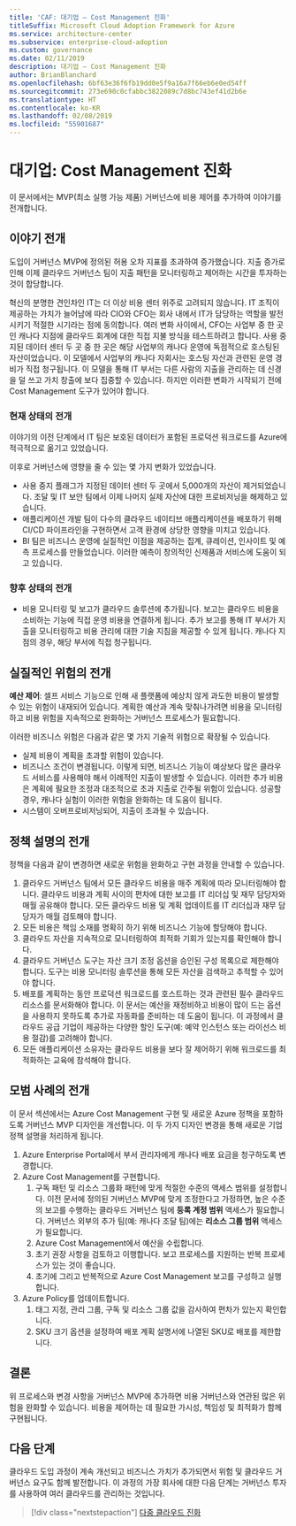 ```yaml
---
title: 'CAF: 대기업 – Cost Management 진화'
titleSuffix: Microsoft Cloud Adoption Framework for Azure
ms.service: architecture-center
ms.subservice: enterprise-cloud-adoption
ms.custom: governance
ms.date: 02/11/2019
description: 대기업 – Cost Management 진화
author: BrianBlanchard
ms.openlocfilehash: 6bf63e36f6fb19dd0e5f9a16a7f66eb6e0ed54ff
ms.sourcegitcommit: 273e690c0cfabbc3822089c7d8bc743ef41d2b6e
ms.translationtype: HT
ms.contentlocale: ko-KR
ms.lasthandoff: 02/08/2019
ms.locfileid: "55901687"
---
```

# <a name="large-enterprise-cost-management-evolution"></a>대기업: Cost Management 진화

이 문서에서는 MVP(최소 실행 가능 제품) 거버넌스에 비용 제어를 추가하여 이야기를 전개합니다.

## <a name="evolution-of-the-narrative"></a>이야기 전개

도입이 거버넌스 MVP에 정의된 허용 오차 지표를 초과하여 증가했습니다. 지출 증가로 인해 이제 클라우드 거버넌스 팀이 지출 패턴을 모니터링하고 제어하는 시간을 투자하는 것이 합당합니다.

혁신의 분명한 견인차인 IT는 더 이상 비용 센터 위주로 고려되지 않습니다. IT 조직이 제공하는 가치가 늘어남에 따라 CIO와 CFO는 회사 내에서 IT가 담당하는 역할을 발전시키기 적절한 시기라는 점에 동의합니다. 여러 변화 사이에서, CFO는 사업부 중 한 곳인 캐나다 지점에 클라우드 회계에 대한 직접 지불 방식을 테스트하려고 합니다. 사용 중지된 데이터 센터 두 곳 중 한 곳은 해당 사업부의 캐나다 운영에 독점적으로 호스팅된 자산이었습니다. 이 모델에서 사업부의 캐나다 자회사는 호스팅 자산과 관련된 운영 경비가 직접 청구됩니다. 이 모델을 통해 IT 부서는 다른 사람의 지출을 관리하는 데 신경을 덜 쓰고 가치 창출에 보다 집중할 수 있습니다. 하지만 이러한 변화가 시작되기 전에 Cost Management 도구가 있어야 합니다.

### <a name="evolution-of-current-state"></a>현재 상태의 전개

이야기의 이전 단계에서 IT 팀은 보호된 데이터가 포함된 프로덕션 워크로드를 Azure에 적극적으로 옮기고 있었습니다.

이후로 거버넌스에 영향을 줄 수 있는 몇 가지 변화가 있었습니다.

- 사용 중지 플래그가 지정된 데이터 센터 두 곳에서 5,000개의 자산이 제거되었습니다. 조달 및 IT 보안 팀에서 이제 나머지 실제 자산에 대한 프로비저닝을 해제하고 있습니다.
- 애플리케이션 개발 팀이 다수의 클라우드 네이티브 애플리케이션을 배포하기 위해 CI/CD 파이프라인을 구현하면서 고객 환경에 상당한 영향을 미치고 있습니다.
- BI 팀은 비즈니스 운영에 실질적인 이점을 제공하는 집계, 큐레이션, 인사이트 및 예측 프로세스를 만들었습니다. 이러한 예측이 창의적인 신제품과 서비스에 도움이 되고 있습니다.

### <a name="evolution-of-future-state"></a>향후 상태의 전개

- 비용 모니터링 및 보고가 클라우드 솔루션에 추가됩니다. 보고는 클라우드 비용을 소비하는 기능에 직접 운영 비용을 연결하게 됩니다. 추가 보고를 통해 IT 부서가 지출을 모니터링하고 비용 관리에 대한 기술 지침을 제공할 수 있게 됩니다. 캐나다 지점의 경우, 해당 부서에 직접 청구됩니다.

## <a name="evolution-of-tangible-risks"></a>실질적인 위험의 전개

**예산 제어**: 셀프 서비스 기능으로 인해 새 플랫폼에 예상치 않게 과도한 비용이 발생할 수 있는 위험이 내재되어 있습니다. 계획한 예산과 계속 맞춰나가려면 비용을 모니터링하고 비용 위험을 지속적으로 완화하는 거버넌스 프로세스가 필요합니다.

이러한 비즈니스 위험은 다음과 같은 몇 가지 기술적 위험으로 확장될 수 있습니다.

- 실제 비용이 계획을 초과할 위험이 있습니다.
- 비즈니스 조건이 변경됩니다. 이렇게 되면, 비즈니스 기능이 예상보다 많은 클라우드 서비스를 사용해야 해서 이례적인 지출이 발생할 수 있습니다. 이러한 추가 비용은 계획에 필요한 조정과 대조적으로 초과 지출로 간주될 위험이 있습니다. 성공할 경우, 캐나다 실험이 이러한 위험을 완화하는 데 도움이 됩니다.
- 시스템이 오버프로비저닝되어, 지출이 초과될 수 있습니다.

## <a name="evolution-of-the-policy-statements"></a>정책 설명의 전개

정책을 다음과 같이 변경하면 새로운 위험을 완화하고 구현 과정을 안내할 수 있습니다.

1. 클라우드 거버넌스 팀에서 모든 클라우드 비용을 매주 계획에 따라 모니터링해야 합니다. 클라우드 비용과 계획 사이의 편차에 대한 보고를 IT 리더십 및 재무 담당자와 매월 공유해야 합니다. 모든 클라우드 비용 및 계획 업데이트를 IT 리더십과 재무 담당자가 매월 검토해야 합니다.
2. 모든 비용은 책임 소재를 명확히 하기 위해 비즈니스 기능에 할당해야 합니다.
3. 클라우드 자산을 지속적으로 모니터링하여 최적화 기회가 있는지를 확인해야 합니다.
4. 클라우드 거버넌스 도구는 자산 크기 조정 옵션을 승인된 구성 목록으로 제한해야 합니다. 도구는 비용 모니터링 솔루션을 통해 모든 자산을 검색하고 추적할 수 있어야 합니다.
5. 배포를 계획하는 동안 프로덕션 워크로드를 호스트하는 것과 관련된 필수 클라우드 리소스를 문서화해야 합니다. 이 문서는 예산을 재정비하고 비용이 많이 드는 옵션을 사용하지 못하도록 추가로 자동화를 준비하는 데 도움이 됩니다. 이 과정에서 클라우드 공급 기업이 제공하는 다양한 할인 도구(예: 예약 인스턴스 또는 라이선스 비용 절감)를 고려해야 합니다.
6. 모든 애플리케이션 소유자는 클라우드 비용을 보다 잘 제어하기 위해 워크로드를 최적화하는 교육에 참석해야 합니다.

## <a name="evolution-of-the-best-practices"></a>모범 사례의 전개

이 문서 섹션에서는 Azure Cost Management 구현 및 새로운 Azure 정책을 포함하도록 거버넌스 MVP 디자인을 개선합니다. 이 두 가지 디자인 변경을 통해 새로운 기업 정책 설명을 처리하게 됩니다.

1. Azure Enterprise Portal에서 부서 관리자에게 캐나다 배포 요금을 청구하도록 변경합니다.
2. Azure Cost Management를 구현합니다.
    1. 구독 패턴 및 리소스 그룹화 패턴에 맞게 적절한 수준의 액세스 범위를 설정합니다. 이전 문서에 정의된 거버넌스 MVP에 맞게 조정한다고 가정하면, 높은 수준의 보고를 수행하는 클라우드 거버넌스 팀에 **등록 계정 범위** 액세스가 필요합니다. 거버넌스 외부의 추가 팀(예: 캐나다 조달 팀)에는 **리소스 그룹 범위** 액세스가 필요합니다.
    2. Azure Cost Management에서 예산을 수립합니다.
    3. 초기 권장 사항을 검토하고 이행합니다. 보고 프로세스를 지원하는 반복 프로세스가 있는 것이 좋습니다.
    4. 초기에 그리고 반복적으로 Azure Cost Management 보고를 구성하고 실행합니다.
3. Azure Policy를 업데이트합니다.
    1. 태그 지정, 관리 그룹, 구독 및 리소스 그룹 값을 감사하여 편차가 있는지 확인합니다.
    2. SKU 크기 옵션을 설정하여 배포 계획 설명서에 나열된 SKU로 배포를 제한합니다.

## <a name="conclusion"></a>결론

위 프로세스와 변경 사항을 거버넌스 MVP에 추가하면 비용 거버넌스와 연관된 많은 위험을 완화할 수 있습니다. 비용을 제어하는 데 필요한 가시성, 책임성 및 최적화가 함께 구현됩니다.

## <a name="next-steps"></a>다음 단계

클라우드 도입 과정이 계속 개선되고 비즈니스 가치가 추가되면서 위험 및 클라우드 거버넌스 요구도 함께 발전합니다. 이 과정의 가장 회사에 대한 다음 단계는 거버넌스 투자를 사용하여 여러 클라우드를 관리하는 것입니다.

> [!div class="nextstepaction"]
> [다중 클라우드 진화](./multi-cloud-evolution.md)